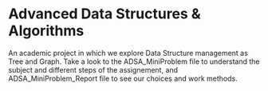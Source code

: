 # Advanced Data Structures & Algorithms

An academic project in which we explore Data Structure management as Tree and Graph. Take a look to the ADSA_MiniProblem file to understand the subject and different steps of the assignement, and ADSA_MiniProblem_Report file to see our choices and work methods.
